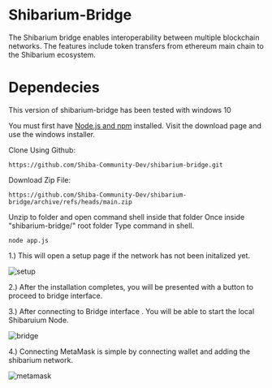 # Shibarium-Bridge

The Shibarium bridge enables interoperability between multiple blockchain networks.
The features include token transfers from ethereum main chain to the Shibarium ecosystem.


# Dependecies

This version of shibarium-bridge has been tested with windows 10 

You must first have [Node.js and npm](https://nodejs.org/en/download/ "Node.js and npm") installed.
Visit the download page and use the windows installer.



Clone Using Github:

`https://github.com/Shiba-Community-Dev/shibarium-bridge.git`

Download Zip File:

`https://github.com/Shiba-Community-Dev/shibarium-bridge/archive/refs/heads/main.zip`

Unzip to folder and open command shell inside that folder
Once inside "shibarium-bridge/" root folder Type command in shell.

`node app.js`


1.) This will open a setup page if the network has not been initalized yet.

![setup](https://github.com/Shiba-Community-Dev/shibarium-bridge/blob/main/test/shibarium_setup.jpg "setup")

2.) After the installation completes, you will be presented with a button to proceed to bridge interface.


3.) After connecting to Bridge interface . You will be able to start the local Shibaruium Node.

![bridge](https://github.com/Shiba-Community-Dev/shibarium-bridge/blob/main/test/shibarium_bridge_interface.jpg "bridge")

4.) Connecting MetaMask is simple by connecting wallet and adding the shibarium network.

![metamask](https://github.com/Shiba-Community-Dev/shibarium-bridge/blob/main/test/shibarium_metamask.jpg "metamask")

